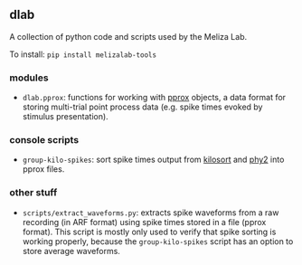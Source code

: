 
## dlab

A collection of python code and scripts used by the Meliza Lab.

To install: `pip install melizalab-tools`

### modules

- `dlab.pprox`: functions for working with [pprox](https://meliza.org/spec:2/pprox/) objects, a data format for storing multi-trial point process data (e.g. spike times evoked by stimulus presentation).

### console scripts

- `group-kilo-spikes`: sort spike times output from [kilosort](https://github.com/MouseLand/Kilosort) and [phy2](https://github.com/cortex-lab/phy/) into pprox files.

### other stuff

- `scripts/extract_waveforms.py`: extracts spike waveforms from a raw recording (in ARF format) using spike times stored in a file (pprox format). This script is mostly only used to verify that spike sorting is working properly, because the `group-kilo-spikes` script has an option to store average waveforms.

